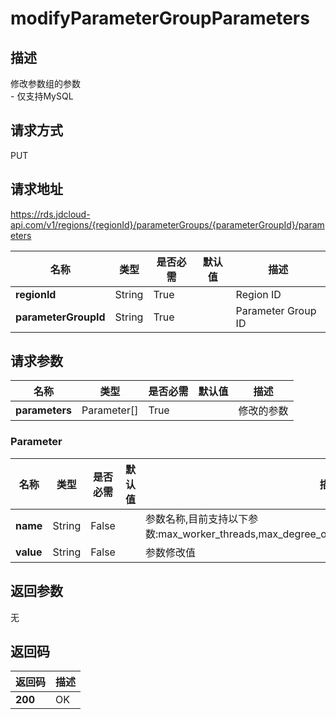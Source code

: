 # modifyParameterGroupParameters


## 描述
修改参数组的参数<br>- 仅支持MySQL

## 请求方式
PUT

## 请求地址
https://rds.jdcloud-api.com/v1/regions/{regionId}/parameterGroups/{parameterGroupId}/parameters

|名称|类型|是否必需|默认值|描述|
|---|---|---|---|---|
|**regionId**|String|True| |Region ID|
|**parameterGroupId**|String|True| |Parameter Group ID|

## 请求参数
|名称|类型|是否必需|默认值|描述|
|---|---|---|---|---|
|**parameters**|Parameter[]|True| |修改的参数|

### Parameter
|名称|类型|是否必需|默认值|描述|
|---|---|---|---|---|
|**name**|String|False| |参数名称,目前支持以下参数:max_worker_threads,max_degree_of_parallelism,max_server_memory_(MB)|
|**value**|String|False| |参数修改值|

## 返回参数
无


## 返回码
|返回码|描述|
|---|---|
|**200**|OK|
